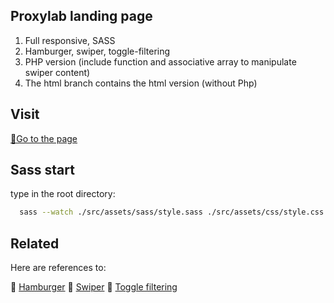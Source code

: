 ## Proxylab landing page

1. Full responsive, SASS
2. Hamburger, swiper, toggle-filtering
3. PHP version (include function and associative array to manipulate swiper content)
4. The html branch contains the html version (without Php)

## Visit
[🔗Go to the page](https://rococo-dragon-729d7f.netlify.app/)

## Sass start
type in the root directory:
```bash
  sass --watch ./src/assets/sass/style.sass ./src/assets/css/style.css
```

## Related

Here are references to:

🔗 [Hamburger](https://github.com/jonsuh/hamburgers)
🔗 [Swiper](https://github.com/nolimits4web/swiper)
🔗 [Toggle filtering](https://github.com/patrickkunka/mixitup)
